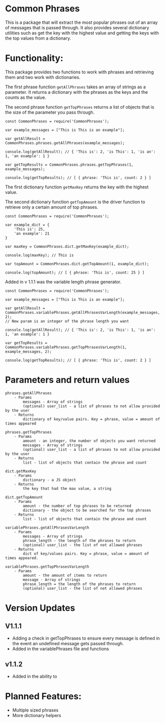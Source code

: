 # Common Phrases
 
This is a package that will extract the most popular phrases out of an array of messages that is passed through. It also provides several dictionary utilities such as get the key with the highest value and getting the keys with the top values from a dictionary.

# Functionality:

This package provides two functions to work with phrases and retrieving them and two work with dictionaries.

The first phrase function `getAllPhrases` takes an array of strings as a parameter. It returns a dictionary with the phrases as the keys and the counts as the value.

The second phrase function `getTopPhrases` returns a list of objects that is the size of the parameter you pass through.

```
const CommonPhrases = require('CommonPhrases');

var example_messages = ["This is This is an example"];

var getAllResult = CommonPhrases.phrases.getAllPhrases(example_messages);

console.log(getAllResult); // { 'This is': 2, 'is This': 1, 'is an': 1, 'an example': 1 }

var getTopResults = CommonPhrases.phrases.getTopPhrases(1, example_messages);

console.log(getTopResults); // [ { phrase: 'This is', count: 2 } ]
```

The first dictionary function `getMaxKey` returns the key with the highest value.

The second dictionary function `getTopAmount` is the driver function to retrieve only a certain amount of top phrases.

```
const CommonPhrases = require('CommonPhrases');

var example_dict = {
	'This is': 25,
	'an example': 21
}

var maxKey = CommonPhrases.dict.getMaxKey(example_dict);

console.log(maxKey); // This is

var topAmount = CommonPhrases.dict.getTopAmount(1, example_dict);

console.log(topAmount); // [ { phrase: 'This is', count: 25 } ]
```

Added in v 1.1.1 was the variable length phrase generator. 

```
const CommonPhrases = require('CommonPhrases');

var example_messages = ["This is This is an example"];

var getAllResult = CommonPhrases.variablePhrases.getAllPhrasesVarLength(example_messages, 2); 
// New param is an integer of the phrase length you want

console.log(getAllResult); // { 'This is': 2, 'is This': 1, 'is an': 1, 'an example': 1 }

var getTopResults = CommonPhrases.variablePhrases.getTopPhrasesVarLength(1, example_messages, 2);

console.log(getTopResults); // [ { phrase: 'This is', count: 2 } ]
```

# Parameters and return values
```
phrases.getAllPhrases 
	- Params
		messages - Array of strings
		(optional) user_list - a list of phrases to not allow provided by the user
	- Returns
		dictionary of key/value pairs. Key = phrase, value = amount of times appeared

phrases.getTopPhrases
	- Params
		amount - an integer, the number of objects you want returned
		messages - Array of strings
		(optional) user_list - a list of phrases to not allow provided by the user
	- Returns
		list - list of objects that contain the phrase and count

dict.getMaxKey
	- Params
		dictionary - a JS object
	- Returns
		the key that had the max value, a string

dict.getTopAmount
	- Params
		amount - the number of top phrases to be returned
		dictionary - the object to be searched for the top phrases
	- Returns
		list - list of objects that contain the phrase and count

variablePhrases.getAllPhrasesVarLength
	- Params
		messages - Array of strings
		phrase_length - the length of the phrases to return
		(optional) user_list - the list of not allowed phrases
	- Returns
		dict of key/values pairs. Key = phrase, value = amount of times appeared.

variablePhrases.getTopPhrasesVarLength
	- Params
		amount - the amount of items to return
		message - Array of strings 
		phrase_length = the length of the phrases to return
		(optional) user_list - the list of not allowed phrases

```

# Version Updates

## V1.1.1
<ul>
	<li>Adding a check in getTopPhrases to ensure every message is defined in the event an undefined message gets passed through.</li>
	<li>Added in the variablePhrases file and functions</li>
</ul>

## v1.1.2
<ul>
	<li>Added in the ability to </li>
</ul>

# Planned Features:
<ul>
 	<li>Multiple sized phrases</li>
 	<li>More dictionary helpers</li>
</ul>